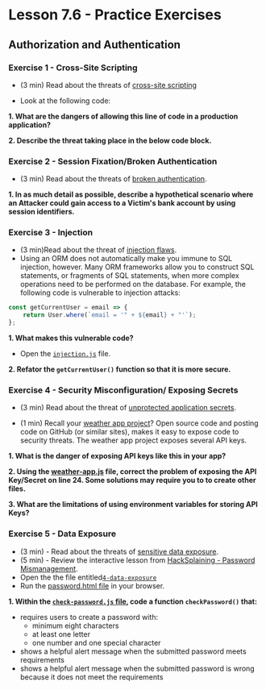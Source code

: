 # Lesson 7.6 - Practice Exercises

## Authorization and Authentication

### Exercise 1 - Cross-Site Scripting

- (3 min) Read about the threats of [cross-site scripting](<https://owasp.org/www-project-top-ten/OWASP_Top_Ten_2017/Top_10-2017_A7-Cross-Site_Scripting_(XSS)>)

- Look at the following code:
    <div innerHTML="{{dynamicContent}}"></div>

**1. What are the dangers of allowing this line of code in a production application?**

**2. Describe the threat taking place in the below code block.**

<script>
    const xhr = new XMLHttpRequest();
    xhr.open('POST','http://localhost:3000/fake/page',true);
    xhr.setRequestHeader('Content-type','application/x-www-form-urlencoded');
    xhr.send('textName=xss&TextMessage=xss&btnSign=Sign+SecretBook');
</script>

### Exercise 2 - Session Fixation/Broken Authentication

- (3 min) Read about the threats of [broken authentication](https://owasp.org/www-project-top-ten/OWASP_Top_Ten_2017/Top_10-2017_A2-Broken_Authenticationl).

**1. In as much detail as possible, describe a hypothetical scenario where an Attacker could gain access to a Victim's bank account by using session identifiers.**

### Exercise 3 - Injection

- (3 min)Read about the threat of [injection flaws](https://owasp.org/www-project-top-ten/OWASP_Top_Ten_2017/Top_10-2017_A1-Injection).
- Using an ORM does not automatically make you immune to SQL injection, however. Many ORM frameworks allow you to construct SQL statements, or fragments of SQL statements, when more complex operations need to be performed on the database. For example, the following code is vulnerable to injection attacks:

```javascript
const getCurrentUser = email => {
	return User.where(`email = '" + ${email} + "'`);
};
```

**1. What makes this vulnerable code?**

- Open the [`injection.js`](lesson-6-authentication_authorization/practice/exercises/1-injection/injection.js) file.

**2. Refator the `getCurrentUser()` function so that it is more secure.**

### Exercise 4 - Security Misconfiguration/ Exposing Secrets

- (3 min) Read about the threat of [unprotected application secrets](https://owasp.org/www-project-top-ten/OWASP_Top_Ten_2017/Top_10-2017_A6-Security_Misconfiguration).

- (1 min) Recall your [weather app project](https://github.com/The-Marcy-Lab-School/se-unit-6/blob/problem-set/problem-set/solutions/coding-exercises/solutions.js)? Open source code and posting code on GitHub (or similar sites), makes it easy to expose code to security threats. The weather app project exposes several API keys.

**1. What is the danger of exposing API keys like this in your app?**

**2. Using the [weather-app.js](lesson-6-authentication_authorization/practice/exercises/2-security-misconfiguration/weather-app.js) file, correct the problem of exposing the API Key/Secret on line 24. Some solutions may require you to to create other files.**

**3. What are the limitations of using environment variables for storing API Keys?**

### Exercise 5 - Data Exposure

- (3 min) - Read about the threats of [sensitive data exposure](https://owasp.org/www-project-top-ten/OWASP_Top_Ten_2017/Top_10-2017_A3-Sensitive_Data_Exposure).
- (5 min) - Review the interactive lesson from [HackSplaining - Password Mismanagement](https://www.hacksplaining.com/).
- Open the the file entitled[`4-data-exposure`](lesson-6-authentication_authorization/practice/exercises/4-data-exposure)
- Run the [password.html file](lesson-6-authentication_authorization/practice/exercises/4-data-exposure/password.html) in your browser.

**1. Within the [`check-password.js` file](lesson-6-authentication_authorization/practice/exercises/4-data-exposure/check-password-1.js), code a function `checkPassword()` that:**

- requires users to create a password with:
  - minimum eight characters
  - at least one letter
  - one number and one special character
- shows a helpful alert message when the submitted password meets requirements
- shows a helpful alert message when the submitted password is wrong because it does not meet the requirements
